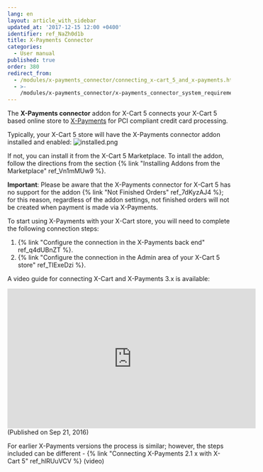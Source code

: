 ```yaml
---
lang: en
layout: article_with_sidebar
updated_at: '2017-12-15 12:00 +0400'
identifier: ref_NaZh0d1b
title: X-Payments Connector
categories:
  - User manual
published: true
order: 380
redirect_from:
  - /modules/x-payments_connector/connecting_x-cart_5_and_x-payments.html
  - >-
    /modules/x-payments_connector/x-payments_connector_system_requirements_and_installation.html
---
```

The **X-Payments connector** addon for X-Cart 5 connects your X-Cart 5 based online store to [X-Payments](https://www.x-payments.com/help/Main_Page) for PCI compliant credit card processing. 

Typically, your X-Cart 5 store will have the X-Payments connector addon installed and enabled:
![installed.png]({{site.baseurl}}/attachments/ref_025khQBN/installed.png)

If not, you can install it from the X-Cart 5 Marketplace. To intall the addon, follow the directions from the section {% link "Installing Addons from the Marketplace" ref_Vn1mMUw9 %}.
 
**Important**: Please be aware that the X-Payments connector for X-Cart 5 has no support for the addon {% link "Not Finished Orders" ref_7dKyzAJ4 %}; for this reason, regardless of the addon settings, not finished orders will not be created when payment is made via X-Payments.

To start using X-Payments with your X-Cart store, you will need to complete the following connection steps:

   1. {% link "Configure the connection in the X-Payments back end" ref_q4dUBnZT %}.
   2. {% link "Configure the connection in the Admin area of your X-Cart 5 store" ref_TIExeDzi %}.

A video guide for connecting X-Cart and X-Payments 3.x is available:

<iframe width="560" height="315" src="https://www.youtube.com/embed/h2F-nFRi_Fg" frameborder="0" allow="accelerometer; autoplay; encrypted-media; gyroscope; picture-in-picture" allowfullscreen></iframe>
(Published on Sep 21, 2016)

For earlier X-Payments versions the process is similar; however, the steps included can be different - {% link "Connecting X-Payments 2.1 x with X-Cart 5" ref_hlRUuVCV %} (video)





